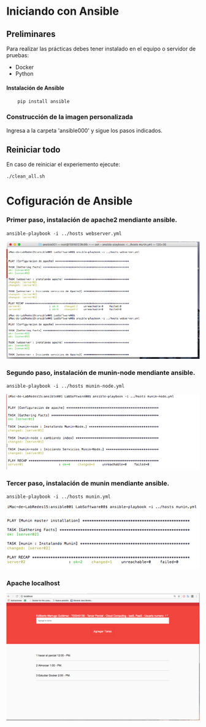 # Iniciando con Ansible

## Preliminares
Para realizar las prácticas debes tener instalado en el equipo o servidor de pruebas:
  - Docker
  - Python

#### Instalación de Ansible

        pip install ansible

### Construcción de la imagen personalizada
Ingresa a la carpeta 'ansible000' y sigue los pasos indicados.

## Reiniciar todo
En caso de reiniciar el experiemento ejecute:

    ./clean_all.sh
    
# Cofiguración de Ansible

### Primer paso, instalación de apache2 mendiante ansible.
```
ansible-playbook -i ../hosts webserver.yml
```
<img src="https://raw.githubusercontent.com/edil-gutierrez/Parcial_3/master/ansible001/Captura%20de%20pantalla%202017-12-01%20a%20las%2012.00.36%20p.m..png" />

### Segundo paso, instalación de munin-node mendiante ansible.
```
ansible-playbook -i ../hosts munin-node.yml
```
<img src="https://raw.githubusercontent.com/edil-gutierrez/Parcial_3/master/ansible001/Captura%20de%20pantalla%202017-12-01%20a%20las%2012.01.05%20p.m..png" />

### Tercer paso, instalación de munin mendiante ansible.

```
ansible-playbook -i ../hosts munin.yml
```
<img src="https://raw.githubusercontent.com/edil-gutierrez/Parcial_3/master/ansible001/Captura%20de%20pantalla%202017-12-01%20a%20las%2012.13.20%20p.m..png" />

### Apache localhost
<img src="https://raw.githubusercontent.com/edil-gutierrez/Parcial_3/master/ansible001/Captura%20de%20pantalla%202017-12-01%20a%20las%2012.01.41%20p.m..png" />

